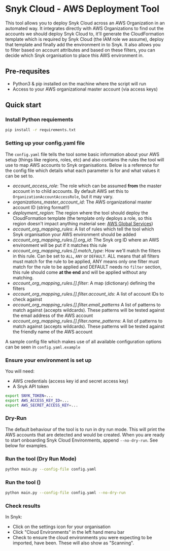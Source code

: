 # Snyk Cloud - AWS Deployment Tool

This tool allows you to deploy Snyk Cloud across an AWS Organization in an automated way. It integrates directly with
AWS Organizations to find out the accounts we should deploy Snyk Cloud to, it'll generate the CloudFormation template
which is required by Snyk Cloud (the IAM role we assume), deploy that template and finally add the environment in to
Snyk. It also allows you to filter based on account attributes and based on these filters, you can decide which Snyk
organisation to place this AWS environment in.

## Pre-requsites
* Python3 & pip installed on the machine where the script will run
* Access to your AWS organizational master account (via access keys)

## Quick start
### Install Python requiements
```bash
pip install -r requirements.txt
```

### Setting up your config.yaml file
The `config.yaml` file tells the tool some basic information about your AWS setup (things like regions, roles, etc) and
also contains the rules the tool will use to map AWS accounts to Snyk organisations. Below is a reference for the config
file which details what each parameter is for and what values it can be set to.

* *account_access_role*: The role which can be assumed **from** the master account in to child accounts. By default 
AWS set this to `OrganizationAccountAccessRole`, but it may vary.
* *organizations_master_account_id*: The AWS organizational master account ID (string format!!)
* *deployment_region*: The region where the tool should deploy the CloudFormation template (the template only deploys
a role, so this region doesn't impact anything material see: [AWS Global Services](https://aws.amazon.com/about-aws/global-infrastructure/regional-product-services/#:~:text=Except%20as%20otherwise%20specified%2C%20Global,store%20and%20process%20data%20globally.))
* *account_org_mapping_rules*: A list of rules which tell the tool which Snyk organisation your AWS environment should be added
* *account_org_mapping_rules.[].org_id*: The Snyk org ID where an AWS environment will be put if it matches this rule
* *account_org_mapping_rules.[].match_type*: How we'll match the filters in this rule. Can be set to `ALL`, `ANY` or 
`DEFAULT`. ALL means that all filters must match for the rule to be applied, ANY means only one filter must match for
the rule to be applied and DEFAULT needs no `filter` section, this rule should come **at the end** and will be applied
without any matching.
* *account_org_mapping_rules.[].filter*: A map (dictionary) defining the filters
* *account_org_mapping_rules.[].filter.account_ids*: A list of account IDs to check against
* *account_org_mapping_rules.[].filter.email_patterns* A list of patterns to match against (accepts wildcards). These patterns will be tested against
the email address of the AWS account
* *account_org_mapping_rules.[].filter.name_patterns*: A list of patterns to match against (accepts wildcards). These patterns will be tested against
the friendly name of the AWS account

A sample config file which makes use of all available configuration options can be seen in `config.yaml.example`

### Ensure your environment is set up
You will need:
* AWS credentials (access key id and secret access key)
* A Snyk API token

```bash
export SNYK_TOKEN=...
export AWS_ACCESS_KEY_ID=...
export AWS_SECRET_ACCESS_KEY=...
```

### Dry-Run
The default behaviour of the tool is to run in dry run mode. This will print the AWS accounts that are detected and would be created. When you are ready to start onboarding Snyk Cloud Environments, append `--no-dry-run`. See below for examples.

### Run the tool (Dry Run Mode)
```bash
python main.py --config-file config.yaml
```

### Run the tool ()
```bash
python main.py --config-file config.yaml --no-dry-run
```

### Check results
In Snyk:
* Click on the settings icon for your organisation
* Click "Cloud Environments" in the left hand menu bar
* Check to ensure the cloud environments you were expecting to be imported, have been. These will also show as "Scanning".